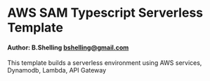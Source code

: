 # AWS SAM Typescript Serverless Template
#### Author: B.Shelling bshelling@gmail.com
This template builds a serverless environment using AWS services, Dynamodb, Lambda, API Gateway